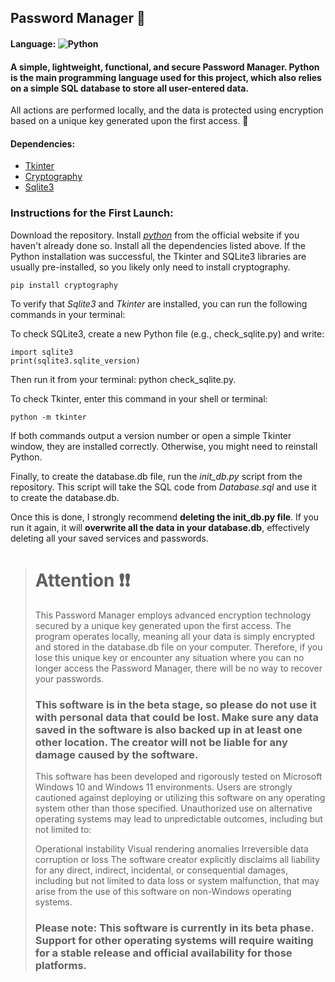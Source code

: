 ## Password Manager 🔐
#### Language: ![Python](https://img.shields.io/badge/-Python-black?style=flat-square&logo=Python)
#### A simple, lightweight, functional, and secure Password Manager. Python is the main programming language used for this project, which also relies on a simple SQL database to store all user-entered data.
All actions are performed locally, and the data is protected using encryption based on a unique key generated upon the first access. 🔑

#### Dependencies:

 - [Tkinter](https://docs.python.org/3/library/tkinter.html)
 - [Cryptography](https://cryptography.io/en/latest/)
 - [Sqlite3](https://docs.python.org/3/library/sqlite3.html)

### Instructions for the First Launch:
Download the repository. Install [*python*](https://www.python.org/) from the official website if you haven't already done so. 
Install all the dependencies listed above. If the Python installation was successful, the Tkinter and SQLite3 libraries are usually pre-installed, so you likely only need to install cryptography.

    pip install cryptography

To verify that *Sqlite3* and *Tkinter* are installed, you can run the following commands in your terminal:

To check SQLite3, create a new Python file (e.g., check_sqlite.py) and write:

    import sqlite3
    print(sqlite3.sqlite_version)

Then run it from your terminal: python check_sqlite.py.

To check Tkinter, enter this command in your shell or terminal:

    python -m tkinter

If both commands output a version number or open a simple Tkinter window, they are installed correctly. Otherwise, you might need to reinstall Python.

Finally, to create the database.db file, run the *init_db.py* script from the repository. This script will take the SQL code from *Database.sql* and use it to create the database.db.

Once this is done, I strongly recommend **deleting the init_db.py file**. If you run it again, it will **overwrite all the data in your database.db**, effectively deleting all your saved services and passwords.

> # **Attention ❗❗**
> This Password Manager employs advanced encryption technology secured by a unique key generated upon the first access. The program operates locally, meaning all your data is simply encrypted and stored in the database.db file on your computer. Therefore, if you lose this unique key or encounter any situation where you can no longer access the Password Manager, there will be no way to recover your passwords.
>### **This software is in the beta stage, so please do not use it with personal data that could be lost. Make sure any data saved in the software is also backed up in at least one other location. The creator will not be liable for any damage caused by the software.**
> This software has been developed and rigorously tested on Microsoft Windows 10 and Windows 11 environments. Users are strongly cautioned against deploying or utilizing this software on any operating system other than those specified.
> Unauthorized use on alternative operating systems may lead to unpredictable outcomes, including but not limited to:
>
> Operational instability
> Visual rendering anomalies
> Irreversible data corruption or loss
> The software creator explicitly disclaims all liability for any direct, indirect, incidental, or consequential damages, including but not limited to data loss or system malfunction, that may arise from the use of this software on non-Windows operating systems.
>
> ### **Please note: This software is currently in its beta phase. Support for other operating systems will require waiting for a stable release and official availability for those platforms.**
